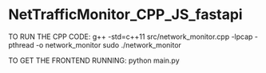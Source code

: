 # NetTrafficMonitor_CPP_JS_fastapi

TO RUN THE CPP CODE:
g++ -std=c++11 src/network_monitor.cpp -lpcap -pthread -o network_monitor
sudo ./network_monitor

TO GET THE FRONTEND RUNNING:
python main.py